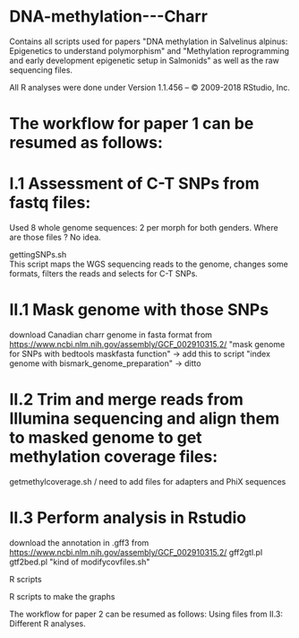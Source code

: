 # DNA-methylation---Charr
Contains all scripts used for papers "DNA methylation in Salvelinus alpinus: Epigenetics to understand polymorphism" 
and "Methylation reprogramming and early development epigenetic setup in Salmonids" as well as the raw sequencing files.

All R analyses were done under
Version 1.1.456 – © 2009-2018 RStudio, Inc.

# The workflow for paper 1 can be resumed as follows:
# I.1 Assessment of C-T SNPs from fastq files:
Used 8 whole genome sequences: 2 per morph for both genders. Where are those files ? No idea.

gettingSNPs.sh  
This script maps the WGS sequencing reads to the genome, changes some formats, filters the reads and selects for C-T SNPs.

# II.1 Mask genome with those SNPs
download Canadian charr genome in fasta format from https://www.ncbi.nlm.nih.gov/assembly/GCF_002910315.2/
"mask genome for SNPs with bedtools maskfasta function" -> add this to script
"index genome with bismark_genome_preparation"  -> ditto

# II.2 Trim and merge reads from Illumina sequencing and align them to masked genome to get methylation coverage files:
getmethylcoverage.sh
/
need to add files for adapters and PhiX sequences

# II.3 Perform analysis in Rstudio 
download the annotation in .gff3 from https://www.ncbi.nlm.nih.gov/assembly/GCF_002910315.2/
gff2gtl.pl
gtf2bed.pl
"kind of modifycovfiles.sh"

R scripts

R scripts to make the graphs


The workflow for paper 2 can be resumed as follows:
Using files from II.3:
Different R analyses.
